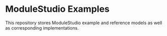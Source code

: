# ModuleStudio Examples

This repository stores ModuleStudio example and reference models as well as corresponding implementations.
